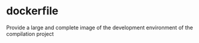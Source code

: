 # dockerfile

Provide a large and complete image of the development environment of the compilation project